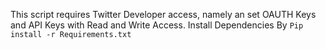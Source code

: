 This script requires Twitter Developer access, namely an set OAUTH Keys and API Keys with Read and Write Access.
Install Dependencies By `Pip install -r Requirements.txt`
